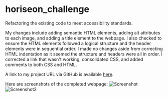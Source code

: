# horiseon_challenge
Refactoring the existing code to meet accessibility standards. 

My changes include adding semantic HTML elements, adding alt attributes to each image, and adding a title element to the webpage. I also checked to ensure the HTML elements followed a logical structure and the header elements were in sequential order. I made no changes aside from  correcting HTML indentation as it seemed the structure and headers were all in order. I corrected a link that wasn't working, consolidated CSS, and added comments to both CSS and HTML.

A link to my project URL via GitHub is available [here](https://lexiehansen.github.io/horiseon_challenge/).

Here are screenshots of the completed webpage:
![Screenshot](./horiseon.jpg)
![Screenshot2](./horiseon2.jpg)

